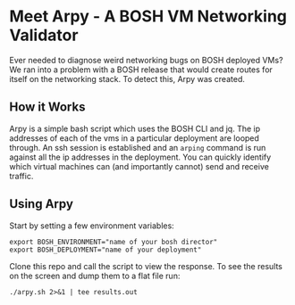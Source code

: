 # Meet Arpy - A BOSH VM Networking Validator

Ever needed to diagnose weird networking bugs on BOSH deployed VMs?  We ran into a problem with a BOSH release that would create routes for itself on the networking stack.  To detect this, Arpy was created.

## How it Works

Arpy is a simple bash script which uses the BOSH CLI and jq.  The ip addresses of each of the vms in a particular deployment are looped through.  An ssh session is established and an `arping` command is run against all the ip addresses in the deployment.  You can quickly identify which virtual machines can (and importantly cannot) send and receive traffic.

## Using Arpy

Start by setting a few environment variables:

```
export BOSH_ENVIRONMENT="name of your bosh director"
export BOSH_DEPLOYMENT="name of your deployment"
```

Clone this repo and call the script to view the response.  To see the results on the screen and dump them to a flat file run:

```
./arpy.sh 2>&1 | tee results.out
```
